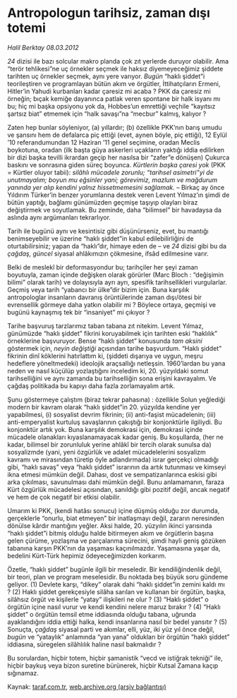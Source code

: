 # Antropologun tarihsiz, zaman dışı totemi

*Halil Berktay 08.03.2012*

<div class="yazi"><p><i>24</i> dizisi ile bazı solcular makro planda çok zıt yerlerde duruyor olabilir. Ama “terör tehlikesi”ne uç örnekler seçmek ile haksız diyemeyeceğimiz şiddete tarihten uç örnekler seçmek, aynı yere varıyor. <i>Bugün</i> “haklı şiddet”i teorileştiren ve programlayan bütün akım ve örgütler, İttihatçıların Ermeni, Hitler’in Yahudi kurbanları kadar çaresiz mi acaba ? PKK da çaresiz mi örneğin; bıçak kemiğe dayanınca patlak veren spontane bir halk isyanı mı bu; hiç mi başka opsiyonu yok da, Hobbes’un emrettiği veçhile “kayıtsız şartsız biat” etmemek için “halk savaşı”na “mecbur” kalmış, kalıyor ? </p>
<p>Zaten hep bunlar söyleniyor, (a) yıllardır; (b) özellikle PKK’nın barış umudu ve şansını hem de defalarca piç ettiği (evet, aynen böyle, piç ettiği), 12 Eylül ’10 referandumundan 12 Haziran ’11 genel seçimine, oradan Meclis boykotuna, oradan (ilk başta güya askerleri uçakların yaktığı iddia edilirken bir dizi başka tevilli ikrardan geçip her nasılsa bir “zafer”e dönüşen) Çukurca baskını ve sonrasına giden süreç boyunca. <i>Kürtlerin başka çaresi yok</i> (PKK = Kürtler oluyor tabii): <i>silâhlı mücadele zorunlu; “tarihsel asimetri”yi de unutmayalım; boyun mu eğsinler yani; görevimiz, mazlum ve mağdurum yanında yer alıp kendini yalnız hissetmemesini sağlamak.</i> – Birkaç ay önce Yıldırım Türker’in benzer yorumlarına destek veren Levent Yılmaz’ın şimdi de bütün yaptığı, bağlamı günümüzden geçmişe taşıyıp olayları biraz değiştirmek ve soyutlamak. Bu zeminde, daha “bilimsel” bir havadaysa da aslında aynı argümanları tekrarlıyor.</p>
<p>Tarih ile bugünü aynı ve kesintisiz gibi düşünürseniz, evet, bu mantığı benimseyebilir ve üzerine “haklı şiddet”in kabul edilebilirliğini de oturtabilirsiniz; yapan da “haklı”dır, himaye eden de – ve <i>24</i> dizisi gibi bu da <i>çağdaş, güncel</i> siyasal ahlâkımızın çökmesine, ifsâd edilmesine varır.</p>
<p>Belki de meslekî bir deformasyondur bu; tarihçiler her şeyi zaman boyutuyla, zaman içinde değişken olarak görürler (Marc Bloch : “değişimin bilimi” olarak tarih) ve dolayısıyla ayrı ayrı, spesifik tarihsellikleri vurgularlar. Geçmiş veya tarih “yabancı bir ülke”dir bizim için. Buna karşılık antropologlar insanların davranış örüntülerinde zaman dışı/ötesi bir evrensellik görmeye daha yatkın olabilir mi ? Böylece ortaya, geçmişi ve bugünü kaynaşmış tek bir “insaniyet” mi çıkıyor ?</p>
<p>Tarihe başvuruş tarzlarımız taban tabana zıt nitekim. Levent Yılmaz, günümüzde “haklı şiddet” fikrini koruyabilmek için tarihten eski “haklılık” örneklerine başvuruyor. Bense “haklı şiddet” konusunda <i>tam</i> <i>aksini</i> göstermek için, <i>neyin değiştiği</i> açısından tarihe başvurdum. “Haklı şiddet” fikrinin dinî köklerini hatırlattım ki, (şiddeti dışarıya ve uygun, meşru hedeflere yöneltmedeki) ideolojik araçsallığı netleşsin. 1960’lardan bu yana neden ve nasıl küçülüp yozlaştığını inceledim ki, 20. yüzyıldaki somut tarihselliğini ve aynı zamanda bu tarihselliğin sona erişini kavrayalım. Ve çağdaş politikada bu kapıyı daha fazla zorlamayalım artık. </p>
<p>Şunu göstermeye çalıştım (biraz tekrar pahasına) : özellikle Solun yeğlediği modern bir kavram olarak “haklı şiddet”in 20. yüzyılda kendine yer yapabilmesi, (i) sosyalist devrim fikrinin; (ii) anti-faşist mücadelenin; (iii) anti-emperyalist kurtuluş savaşlarının çakıştığı bir konjonktürle ilgiliydi. Bu konjonktür artık yok. Buna karşılık demokrasi için, demokrasi içinde mücadele olanakları kıyaslanamayacak kadar geniş. Bu koşullarda, (her ne kadar, bilimsel bir zorunluluk yerine ahlâkî bir tercih olarak sunulsa da) sosyalizmde (yani, yeni özgürlük ve adalet mücadelelerini sosyalizm kavramı ve mirasından türetip öyle adlandırmada) israr gerçekçi olmadığı gibi, “haklı savaş” veya “haklı şiddet” israrının da artık tutunması ve kimseyi ikna etmesi mümkün değil. Dahası, dost ve sempatizanlarınca eskisi gibi arka çıkılması, savunulması dahi mümkün değil. Bunu anlamamanın, faraza Kürt özgürlük mücadelesi açısından, sanıldığı gibi pozitif değil, ancak negatif ve hem de çok negatif bir etkisi olabilir. </p>
<p>Umarım ki PKK, (kendi hatâsı sonucu) içine düşmüş olduğu zor durumda, gerçeklerle “onurlu, biat etmeyen” bir inatlaşmayı değil, zararın neresinden dönülse kârdır mantığını yeğler. Aksi halde, 20. yüzyılın ikinci yarısında “haklı şiddet”i bitmiş olduğu halde bitirmeyen akım ve örgütlerin başına gelen çürüme, yozlaşma ve parçalanma sürecini, şimdi hayli geniş gözüken tabanına karşın PKK’nın da yaşaması kaçınılmazdır. Yaşamasına yaşar da, bedelini Kürt-Türk hepimiz ödeyeceğimizden korkarım.</p>
<p>Özetle, “haklı şiddet” bugünle ilgili bir meseledir. Bir kendiliğindenlik değil, bir teori, plan ve program meselesidir. Bu noktada beş büyük soru gündeme geliyor. (1) Devlete karşı, “dikey” olarak dahi “haklı şiddet”in zemini kaldı mı ? (2) Haklı şiddet gerekçesiyle silâha sarılan ve kullanan bir örgütün, başka, silâhsız örgüt ve kişilerle “yatay” ilişkileri ne olur ? (3) “Haklı şiddet” o örgütün içine nasıl vurur ve kendi kendini nelere maruz bırakır ? (4) “Haklı şiddet” o örgütün temsil etme iddiasında olduğu tabana, uğrunda ayaklandığını iddia ettiği halka, kendi insanlarına nasıl bir bedel yansıtır ? (5) Sonuçta, <i>çağdaş</i> siyasal parti ve akımlar, elli, yüz, iki yüz yıl önce değil, <i>bugün</i> ve “yataylık” anlamında “yan yana” oldukları bir örgütün “haklı şiddet” iddiasına, süregelen silâhlılık haline nasıl bakmalıdır ? </p>
<p>Bu sorulardan, hiçbir totem, hiçbir şamanistik “vecd ve istiğrak tekniği” ile, hiçbir baykuş veya bizon suretine bürünerek, hiçbir Kutsal Zamana kaçıp sığınamaz.</p>
</div>

Kaynak: [taraf.com.tr](http://www.taraf.com.tr/halil-berktay/makale-antropologun-tarihsiz-zaman-disi-totemi.htm), [web.archive.org (arşiv bağlantısı)](http://web.archive.org/web/20131023053338/http://www.taraf.com.tr/halil-berktay/makale-antropologun-tarihsiz-zaman-disi-totemi.htm)
